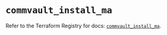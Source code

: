 # `commvault_install_ma`

Refer to the Terraform Registry for docs: [`commvault_install_ma`](https://registry.terraform.io/providers/commvault/commvault/1.2.10/docs/resources/install_ma).
